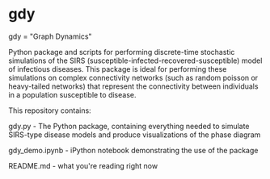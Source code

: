 gdy
===
gdy = "Graph Dynamics"

Python package and scripts for performing discrete-time stochastic simulations of the SIRS
(susceptible-infected-recovered-susceptible) model of infectious diseases. This package is
ideal for performing these simulations on complex connectivity networks (such as random
poisson or heavy-tailed networks) that represent the connectivity between individuals in
a population susceptible to disease.

This repository contains:

  gdy.py - The Python package, containing everything needed to simulate SIRS-type
           disease models and produce visualizations of the phase diagram
           
  gdy_demo.ipynb - iPython notebook demonstrating the use of the package
  
  README.md - what you're reading right now
  
